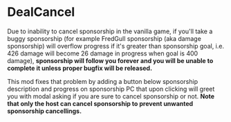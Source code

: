 # DealCancel

Due to inability to cancel sponsorship in the vanilla game, if you'll take a buggy sponsorship (for example FredGull sponsorship (aka damage sponsorship) will overflow progress if it's greater than sponsorship goal, i.e. 426 damage will become 26 damage in progress when goal is 400 damage), **sponsorship will follow you forever and you will be unable to complete it unless proper bugfix will be released.** 

This mod fixes that problem by adding a button below sponsorship description and progress on sponsorship PC that upon clicking will greet you with modal asking if you are sure to cancel sponsorship or not. **Note that only the host can cancel sponsorship to prevent unwanted sponsorship cancellings.**